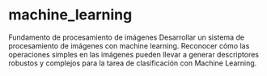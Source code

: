 # machine_learning
Fundamento de procesamiento de imágenes
Desarrollar un sistema de procesamiento de imágenes con machine learning. Reconocer cómo las operaciones simples en las imágenes pueden llevar a generar descriptores robustos y complejos para la tarea de clasificación con Machine Learning.
